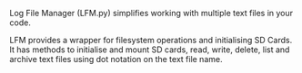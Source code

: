 Log File Manager (LFM.py) simplifies working with multiple text files in your code.

LFM provides a wrapper for filesystem operations and initialising SD Cards.
It has methods to initialise and mount SD cards, read, write, delete, list and archive text files using dot notation on the text file name.
